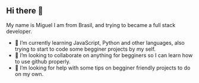 ## Hi there 👋
My name is Miguel I am from Brasil, and trying to became a full stack developer.

- 🌱 I’m currently learning JavaScript, Python and other languages, also trying to start to code some begginer projects by my self. 
- 👯 I’m looking to collaborate on anything for begginers so I can learn how to use github properly.
- 🤔 I’m looking for help with some tips on begginer friendly projects to do on my own.
